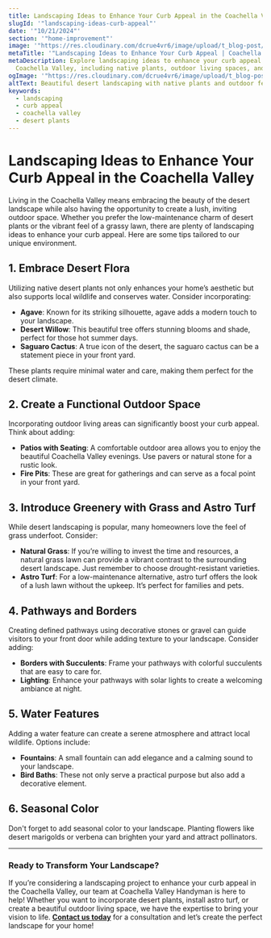 ```yaml
---
title: Landscaping Ideas to Enhance Your Curb Appeal in the Coachella Valley
slugId: '"landscaping-ideas-curb-appeal"'
date: '"10/21/2024"'
section: '"home-improvement"'
image: '"https://res.cloudinary.com/dcrue4vr6/image/upload/t_blog-post/v1729542171/AdobeStock_900115285.jpg"'
metaTitle: '"Landscaping Ideas to Enhance Your Curb Appeal | Coachella Valley Handyman"'
metaDescription: Explore landscaping ideas to enhance your curb appeal in the
  Coachella Valley, including native plants, outdoor living spaces, and more.
ogImage: '"https://res.cloudinary.com/dcrue4vr6/image/upload/t_blog-post/v1729542171/AdobeStock_900115285.jpg"'
altText: Beautiful desert landscaping with native plants and outdoor features.
keywords:
  - landscaping
  - curb appeal
  - coachella valley
  - desert plants
---
```

# Landscaping Ideas to Enhance Your Curb Appeal in the Coachella Valley

Living in the Coachella Valley means embracing the beauty of the desert landscape while also having the opportunity to create a lush, inviting outdoor space. Whether you prefer the low-maintenance charm of desert plants or the vibrant feel of a grassy lawn, there are plenty of landscaping ideas to enhance your curb appeal. Here are some tips tailored to our unique environment.

## 1. Embrace Desert Flora

Utilizing native desert plants not only enhances your home’s aesthetic but also supports local wildlife and conserves water. Consider incorporating:

- **Agave**: Known for its striking silhouette, agave adds a modern touch to your landscape.
- **Desert Willow**: This beautiful tree offers stunning blooms and shade, perfect for those hot summer days.
- **Saguaro Cactus**: A true icon of the desert, the saguaro cactus can be a statement piece in your front yard.

These plants require minimal water and care, making them perfect for the desert climate.

## 2. Create a Functional Outdoor Space

Incorporating outdoor living areas can significantly boost your curb appeal. Think about adding:

- **Patios with Seating**: A comfortable outdoor area allows you to enjoy the beautiful Coachella Valley evenings. Use pavers or natural stone for a rustic look.
- **Fire Pits**: These are great for gatherings and can serve as a focal point in your front yard.

## 3. Introduce Greenery with Grass and Astro Turf

While desert landscaping is popular, many homeowners love the feel of grass underfoot. Consider:

- **Natural Grass**: If you’re willing to invest the time and resources, a natural grass lawn can provide a vibrant contrast to the surrounding desert landscape. Just remember to choose drought-resistant varieties.
- **Astro Turf**: For a low-maintenance alternative, astro turf offers the look of a lush lawn without the upkeep. It’s perfect for families and pets.

## 4. Pathways and Borders

Creating defined pathways using decorative stones or gravel can guide visitors to your front door while adding texture to your landscape. Consider adding:

- **Borders with Succulents**: Frame your pathways with colorful succulents that are easy to care for.
- **Lighting**: Enhance your pathways with solar lights to create a welcoming ambiance at night.

## 5. Water Features

Adding a water feature can create a serene atmosphere and attract local wildlife. Options include:

- **Fountains**: A small fountain can add elegance and a calming sound to your landscape.
- **Bird Baths**: These not only serve a practical purpose but also add a decorative element.

## 6. Seasonal Color

Don't forget to add seasonal color to your landscape. Planting flowers like desert marigolds or verbena can brighten your yard and attract pollinators.

---

### Ready to Transform Your Landscape?

If you’re considering a landscaping project to enhance your curb appeal in the Coachella Valley, our team at Coachella Valley Handyman is here to help! Whether you want to incorporate desert plants, install astro turf, or create a beautiful outdoor living space, we have the expertise to bring your vision to life. **[Contact us today](#contact)** for a consultation and let’s create the perfect landscape for your home!